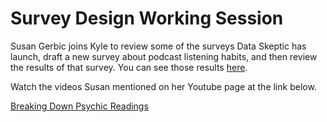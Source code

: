 # Survey Design Working Session

Susan Gerbic joins Kyle to review some of the surveys Data Skeptic has launch, draft a new survey about podcast listening 
habits, and then review the results of that survey.  You can see those results 
[here](https://survey.dataskeptic.com/survey/result/1675102237053).

Watch the videos Susan mentioned on her Youtube page at the link below.

[Breaking Down Psychic Readings](https://www.youtube.com/playlist?list=PL7VAuaQDhPTVaLeI1IcpYph5lH19xA1u4)

